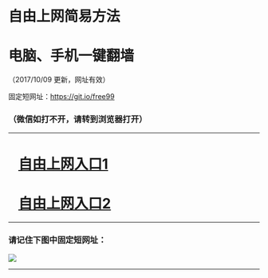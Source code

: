 ﻿# 自由上网简易方法

# 电脑、手机一键翻墙

（2017/10/09 更新，网址有效）

固定短网址：https://git.io/free99

### （微信如打不开，请转到浏览器打开）


***





# &nbsp;&nbsp; <a href="http://ft77481526.fwq-tz-1001.info/fwqtz01.html?t=100900123148 " target="_blank">自由上网入口1</a>
# &nbsp;&nbsp; <a href="http://ft86668571.fwq-tz-1002.info/fwqtz02.html?t=100900112499 " target="_blank">自由上网入口2</a>
***

### 请记住下图中固定短网址：

<img src="https://s3-us-west-2.amazonaws.com/fwq-1001/yjfq-20170905okok.png" /> 


***

